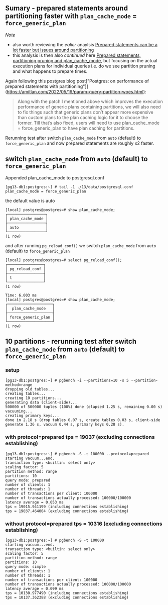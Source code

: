 ## Sumary - prepared statements around partitioning faster with `plan_cache_mode` = `force_generic_plan`


*Note* 
* also worth reviewing the *ealier* anaylsis [Prepared statements can be a lot faster but issues around partitioning](docs/pgbench-prepared-statements.md)
* this analysis is then also *continued* here [Prepared statements, partitioning pruning and plan_cache_mode](docs/Demo10-prepared_statements-partitioning_pruning-and-plan_cache_mode.md), but focusing on the actual execution plans for individual queries i.e. do we see partition pruning and what happens to prepare times.




Again following this postgres blog post["Postgres: on performance of prepared statements with partitioning"]](https://amitlan.com/2022/05/16/param-query-partition-woes.html):

> Along with the patch I mentioned above which improves the execution performance of generic plans containing partitions, we will also need to fix things such that generic plans don’t appear more expensive than custom plans to the plan caching logic for it to choose the former. Till that’s also fixed, users will need to use plan_cache_mode = force_generic_plan to have plan caching for partitions.

Rerunning test after  switch `plan_cache_mode` from `auto` (default) to `force_generic_plan` and now prepared statements are roughly x2 faster.


##  switch `plan_cache_mode` from `auto` (default) to `force_generic_plan` 


Appended plan_cache_mode to postgresql.conf
```
[pg13-db1:postgres:~] # tail -1 ./13/data/postgresql.conf
plan_cache_mode = force_generic_plan
```

the default value is auto
```
[local] postgres@postgres=# show plan_cache_mode;
┌─────────────────┐
│ plan_cache_mode │
├─────────────────┤
│ auto            │
└─────────────────┘
(1 row)
```

and after running `pg_reload_conf()` we switch `plan_cache_mode` from `auto` (default) to `force_generic_plan`

```
[local] postgres@postgres=# select pg_reload_conf();
┌────────────────┐
│ pg_reload_conf │
├────────────────┤
│ t              │
└────────────────┘
(1 row)

Time: 6.003 ms
[local] postgres@postgres=# show plan_cache_mode;
┌────────────────────┐
│  plan_cache_mode   │
├────────────────────┤
│ force_generic_plan │
└────────────────────┘
(1 row)
```




## 10 partitions - rerunning test after  switch `plan_cache_mode` from `auto` (default) to `force_generic_plan`

### setup




```
[pg13-db1:postgres:~] # pgbench -i --partitions=10 -s 5 --partition-method=range
dropping old tables...
creating tables...
creating 10 partitions...
generating data (client-side)...
500000 of 500000 tuples (100%) done (elapsed 1.25 s, remaining 0.00 s)
vacuuming...
creating primary keys...
done in 2.18 s (drop tables 0.07 s, create tables 0.03 s, client-side generate 1.36 s, vacuum 0.44 s, primary keys 0.28 s).
```



### with protocol=prepared tps = 19037 (excluding connections establishing)
```
[pg13-db1:postgres:~] # pgbench -S -t 100000 --protocol=prepared
starting vacuum...end.
transaction type: <builtin: select only>
scaling factor: 5
partition method: range
partitions: 10
query mode: prepared
number of clients: 1
number of threads: 1
number of transactions per client: 100000
number of transactions actually processed: 100000/100000
latency average = 0.053 ms
tps = 19015.941199 (including connections establishing)
tps = 19037.464004 (excluding connections establishing)
```

### without protocol=prepared tps = 10316 (excluding connections establishing)


```
[pg13-db1:postgres:~] # pgbench -S -t 100000
starting vacuum...end.
transaction type: <builtin: select only>
scaling factor: 5
partition method: range
partitions: 10
query mode: simple
number of clients: 1
number of threads: 1
number of transactions per client: 100000
number of transactions actually processed: 100000/100000
latency average = 0.099 ms
tps = 10130.977490 (including connections establishing)
tps = 10137.362388 (excluding connections establishing)
```


